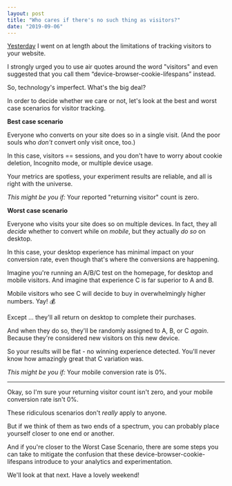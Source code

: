 ```yaml
---
layout: post
title: "Who cares if there's no such thing as visitors?"
date: "2019-09-06"
---
```


[Yesterday](https://briandavidhall.com/no-such-thing-as-visitors/) I went on at length about the limitations of tracking visitors to your website.

I strongly urged you to use air quotes around the word "visitors" and even suggested that you call them “device-browser-cookie-lifespans” instead.

So, technology's imperfect. What's the big deal?

In order to decide whether we care or not, let's look at the best and worst case scenarios for visitor tracking.

**Best case scenario**

Everyone who converts on your site does so in a single visit. (And the poor souls who _don't_ convert only visit once, too.)

In this case, visitors == sessions, and you don't have to worry about cookie deletion, Incognito mode, or multiple device usage.

Your metrics are spotless, your experiment results are reliable, and all is right with the universe.

_This might be you if:_ Your reported "returning visitor" count is zero.

**Worst case scenario**

Everyone who visits your site does so on multiple devices. In fact, they all _decide_ whether to convert while on _mobile_, but they actually _do so_ on desktop.

In this case, your desktop experience has minimal impact on your conversion rate, even though that's where the conversions are happening.

Imagine you're running an A/B/C test on the homepage, for desktop and mobile visitors. And imagine that experience C is far superior to A and B.

Mobile visitors who see C will decide to buy in overwhelmingly higher numbers. Yay! 💰

Except ... they'll all return on desktop to complete their purchases.

And when they do so, they'll be randomly assigned to A, B, or C _again_. Because they're considered new visitors on this new device.

So your results will be flat - no winning experience detected. You'll never know how amazingly great that C variation was.

_This might be you if:_ Your mobile conversion rate is 0%.

* * *

Okay, so I'm sure your returning visitor count isn't zero, and your mobile conversion rate isn't 0%.

These ridiculous scenarios don't _really_ apply to anyone.

But if we think of them as two ends of a spectrum, you can probably place yourself closer to one end or another.

And if you're closer to the Worst Case Scenario, there are some steps you can take to mitigate the confusion that these device-browser-cookie-lifespans introduce to your analytics and experimentation.

We'll look at that next. Have a lovely weekend!
